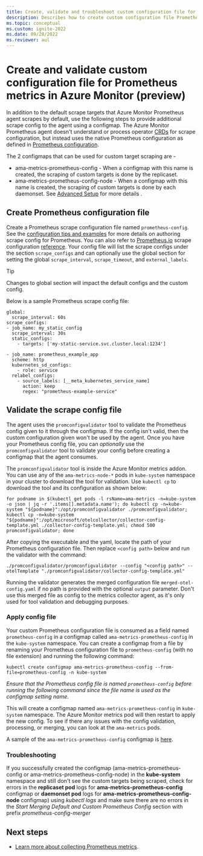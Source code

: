 ```yaml
---
title: Create, validate and troubleshoot custom configuration file for Prometheus metrics in Azure Monitor (preview)
description: Describes how to create custom configuration file Prometheus metrics in Azure Monitor and use validation tool before applying to Kubernetes cluster.
ms.topic: conceptual
ms.custom: ignite-2022
ms.date: 09/28/2022
ms.reviewer: aul
---
```


# Create and validate custom configuration file for Prometheus metrics in Azure Monitor (preview)

In addition to the default scrape targets that Azure Monitor Prometheus agent scrapes by default, use the following steps to provide additional scrape config to the agent using a configmap. The Azure Monitor Prometheus agent doesn't understand or process operator [CRDs](https://kubernetes.io/docs/concepts/extend-kubernetes/api-extension/custom-resources/) for scrape configuration, but instead uses the native Prometheus configuration as defined in [Prometheus configuration](https://aka.ms/azureprometheus-promioconfig-scrape).

The 2 configmaps that can be used for custom target scraping are -
- ama-metrics-prometheus-config - When a configmap with this name is created, the scraping of custom targets is done by the replicaset.
- ama-metrics-prometheus-config-node - When a configmap with this name is created, the scraping of custom targets is done by each daemonset. See [Advanced Setup](prometheus-metrics-scrape-configuration.md#advanced-setup-configure-custom-prometheus-scrape-jobs-for-the-daemonset) for more details .

## Create Prometheus configuration file
Create a Prometheus scrape configuration file named `prometheus-config`. See the [configuration tips and examples](prometheus-metrics-scrape-configuration.md#prometheus-configuration-tips-and-examples) for more details on authoring scrape config for Prometheus. You can also refer to [Prometheus.io](https://aka.ms/azureprometheus-promio) scrape configuration [reference](https://aka.ms/azureprometheus-promioconfig-scrape). Your config file will list the scrape configs under the section `scrape_configs` and can optionally use the global section for setting the global `scrape_interval`, `scrape_timeout`, and `external_labels`. 


> [!TIP]
> Changes to global section will impact the default configs and the custom config.

Below is a sample Prometheus scrape config file:

```
global:
  scrape_interval: 60s
scrape_configs:
- job_name: my_static_config
  scrape_interval: 30s
  static_configs:
    - targets: ['my-static-service.svc.cluster.local:1234']

- job_name: prometheus_example_app
  scheme: http
  kubernetes_sd_configs:
    - role: service
  relabel_configs:
    - source_labels: [__meta_kubernetes_service_name]
      action: keep
      regex: "prometheus-example-service"
```

## Validate the scrape config file

The agent uses the `promconfigvalidator` tool to validate the Prometheus config given to it through the configmap. If the config isn't valid, then the custom configuration given won't be used by the agent. Once you have your Prometheus config file, you can *optionally* use the `promconfigvalidator` tool to validate your config before creating a configmap that the agent consumes.

The `promconfigvalidator` tool is inside the Azure Monitor metrics addon. You can use any of the `ama-metrics-node-*` pods in `kube-system` namespace in your cluster to download the tool for validation. Use `kubectl cp` to download the tool and its configuration as shown below:

```
for podname in $(kubectl get pods -l rsName=ama-metrics -n=kube-system -o json | jq -r '.items[].metadata.name'); do kubectl cp -n=kube-system "${podname}":/opt/promconfigvalidator ./promconfigvalidator;  kubectl cp -n=kube-system "${podname}":/opt/microsoft/otelcollector/collector-config-template.yml ./collector-config-template.yml; chmod 500 promconfigvalidator; done
```

After copying the executable and the yaml, locate the path of your Prometheus configuration file. Then replace `<config path>` below and run the validator with the command:

```
./promconfigvalidator/promconfigvalidator --config "<config path>" --otelTemplate "./promconfigvalidator/collector-config-template.yml"
```

Running the validator generates the merged configuration file `merged-otel-config.yaml` if no path is provided with the optional `output` parameter. Don't use this merged file as config to the metrics collector agent, as it's only used for tool validation and debugging purposes.

### Apply config file
Your custom Prometheus configuration file is consumed as a field named `prometheus-config` in a configmap called `ama-metrics-prometheus-config` in the `kube-system` namespace. You can create a configmap from a file by renaming your Prometheus configuration file to `prometheus-config` (with no file extension) and running the following command:

```
kubectl create configmap ama-metrics-prometheus-config --from-file=prometheus-config -n kube-system
```

*Ensure that the Prometheus config file is named `prometheus-config` before running the following command since the file name is used as the configmap setting name.*

This will create a configmap named `ama-metrics-prometheus-config` in `kube-system` namespace. The Azure Monitor metrics pod will then restart to apply the new config. To see if there any issues with the config validation, processing, or merging, you can look at the `ama-metrics` pods.

A sample of the `ama-metrics-prometheus-config` configmap is [here](https://github.com/Azure/prometheus-collector/blob/main/otelcollector/configmaps/ama-metrics-prometheus-config-configmap.yaml).

### Troubleshooting
If you successfully created the configmap (ama-metrics-prometheus-config or ama-metrics-prometheus-config-node) in the **kube-system** namespace and still don't see the custom targets being scraped, check for errors in the **replicaset pod** logs for **ama-metrics-prometheus-config** configmap or **daemonset pod** logs for **ama-metrics-prometheus-config-node** configmap) using *kubectl logs* and make sure there are no errors in the *Start Merging Default and Custom Prometheus Config* section with prefix *prometheus-config-merger*

## Next steps

- [Learn more about collecting Prometheus metrics](prometheus-metrics-overview.md).
